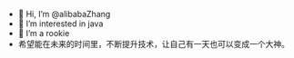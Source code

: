 - 👋 Hi, I’m @alibabaZhang
- 👀 I’m interested in java
- 🌱 I’m a rookie
- 希望能在未来的时间里，不断提升技术，让自己有一天也可以变成一个大神。 

<!---
alibabaZhang/alibabaZhang is a ✨ special ✨ repository because its `README.md` (this file) appears on your GitHub profile.
You can click the Preview link to take a look at your changes.
--->
